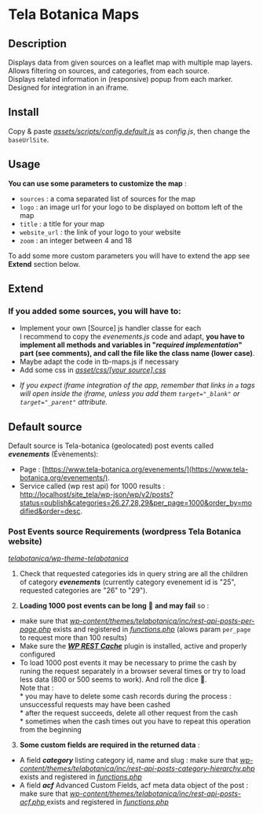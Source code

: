 # Tela Botanica Maps

## Description

Displays data from given sources on a leaflet map with multiple map layers.  
Allows filtering on sources, and categories, from each source.  
Displays related information in (responsive) popup from each marker.  
Designed for integration in an iframe.  

## Install

Copy & paste [_assets/scripts/config.default.js_](assets/scripts/config.default.js) as _config.js_, then change the `baseUrlSite`.

## Usage

**You can use some parameters to customize the map** :
- `sources` : a coma separated list of sources for the map
- `logo` : an image url for your logo to be displayed on bottom left of the map
- `title` : a title for your map
- `website_url` : the link of your logo to your website
- `zoom` : an integer between 4 and 18  

To add some more custom parameters you will have to extend the app see **Extend** section below.

## Extend

### If you added some sources, you will have to:
- Implement your own [Source] js handler classe for each  
I recommend to copy the _evenements.js_ code and adapt, **you have to implement all methods and variables in "_required implementation_" part (see comments), and call the file like the class name (lower case)**.
- Maybe adapt the code in tb-maps.js if necessary
- Add some css in [_asset/css/[your source].css_](assets/css/)

* _If you expect iframe integration of the app, remember that links in `a` tags will open inside the iframe, unless you add them `target="_blank"` or `target="_parent"` attribute._

## Default source

Default source is Tela-botanica (geolocated) post events called ***evenements*** (Évènements): 
* Page :  [https://www.tela-botanica.org/evenements/](https://www.tela-botanica.org/evenements/).
* Service called (wp rest api) for 1000 results :  [http://localhost/site_tela/wp-json/wp/v2/posts?status=publish&categories=26,27,28,29&per_page=1000&order_by=modified&order=desc](http://localhost/site_tela/wp-json/wp/v2/posts?status=publish&categories=26,27,28,29&per_page=1000&order_by=modified&order=desc).

### Post Events source Requirements (wordpress Tela Botanica website)

[_telabotanica/wp-theme-telabotanica_](https://github.com/telabotanica/wp-theme-telabotanica)

1. Check that requested categories ids in query string are all the children of category ***evenements*** (currently category evenement id is "25", requested categories are "26" to "29").

2. **Loading 1000 post events can be long** :turtle: **and may fail** so :
- make sure that [_wp-content/themes/telabotanica/inc/rest-api-posts-per-page.php_](https://github.com/telabotanica/wp-theme-telabotanica/inc/rest-api-posts-per-page.php) exists and registered in [_functions.php_](https://github.com/telabotanica/wp-theme-telabotanica/functions.php) (alows param `per_page` to request more than 100 results)
- Make sure the [***WP REST Cache***](https://wordpress.org/plugins/wp-rest-cache/) plugin is installed, active and properly configured
- To load 1000 post events it may be necessary to prime the cash by runing the request separately in a browser several times or try to load less data (800 or 500 seems to work). And roll the dice :game_die:.  
	Note that :  
		* you may have to delete some cash records during the process : unsuccessful requests may have been cashed  
		* after the request succeeds, delete all other request from the cash  
		* sometimes when the cash times out you have to repeat this operation from the beginning  

3. **Some custom fields are required in the returned data** :
- A field ***category*** listing category id, name and slug : make sure that [_wp-content/themes/telabotanica/inc/rest-api-posts-category-hierarchy.php_](https://github.com/telabotanica/wp-theme-telabotanica/inc/rest-api-posts-category-hierarchy.php) exists and registered in [_functions.php_](https://github.com/telabotanica/wp-theme-telabotanica/functions.php)
- A field ***acf*** Advanced Custom Fields, acf meta data object of the post :  make sure that [_wp-content/themes/telabotanica/inc/rest-api-posts-acf.php_ ](https://github.com/telabotanica/wp-theme-telabotanica/inc/rest-api-posts-acf.php) exists and registered in [_functions.php_](https://github.com/telabotanica/wp-theme-telabotanica/functions.php)
